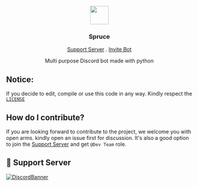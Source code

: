 <p align="center">
<img src="https://cdn.discordapp.com/icons/947443790053015623/3d3d8cb1823a4a69cc5cd2014c6f6a95.png?size=1024" height="50px" width="50px"/>
</p>
<h3 align="center">Spruce</h3>
<p align="center" > 
<a href="https://discord.gg/vMnhpAyFZm">Support Server</a> . <a href="https://discord.com/oauth2/authorize?client_id=931202912888164474&permissions=8&scope=bot"> Invite Bot</a></p>

<p align="center"> Multi purpose Discord bot made with python</p>


## Notice:

If you decide to edit, compile or use this code in any way. Kindly respect the [`LICENSE`](https://github.com/Hunter87ff/hunter-bot/blob/main/LICENSE)



## How do I contribute?
If you are looking forward to contribute to the project, we welcome you with open arms. kindly open an issue first for discussion. It's also a good option to join the <a href="https://discord.gg/vMnhpAyFZm">Support Server</a> and get `@Dev Team` role.


## 💌 Support Server
[![DiscordBanner](https://invidget.switchblade.xyz/vMnhpAyFZm)](https://discord.gg/vMnhpAyFZm)

